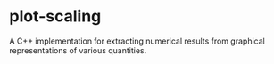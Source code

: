 # plot-scaling
A C++ implementation for extracting numerical results from graphical representations of various quantities.
